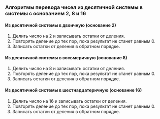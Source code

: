 ### Алгоритмы перевода чисел из десятичной системы в системы с основанием 2, 8 и 16

#### Из десятичной системы в двоичную (основание 2)
1. Делить число на 2 и записывать остатки от деления.
2. Повторять деление до тех пор, пока результат не станет равным 0.
3. Записать остатки от деления в обратном порядке.

#### Из десятичной системы в восьмеричную (основание 8)
1. Делить число на 8 и записывать остатки от деления.
2. Повторять деление до тех пор, пока результат не станет равным 0.
3. Записать остатки от деления в обратном порядке.

#### Из десятичной системы в шестнадцатеричную (основание 16)
1. Делить число на 16 и записывать остатки от деления.
2. Повторять деление до тех пор, пока результат не станет равным 0.
3. Записать остатки от деления в обратном порядке.
